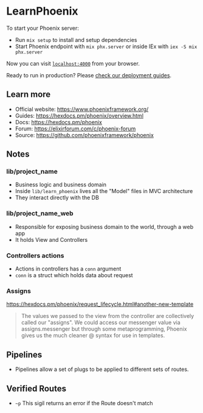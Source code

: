 # LearnPhoenix

To start your Phoenix server:

  * Run `mix setup` to install and setup dependencies
  * Start Phoenix endpoint with `mix phx.server` or inside IEx with `iex -S mix phx.server`

Now you can visit [`localhost:4000`](http://localhost:4000) from your browser.

Ready to run in production? Please [check our deployment guides](https://hexdocs.pm/phoenix/deployment.html).

## Learn more

  * Official website: https://www.phoenixframework.org/
  * Guides: https://hexdocs.pm/phoenix/overview.html
  * Docs: https://hexdocs.pm/phoenix
  * Forum: https://elixirforum.com/c/phoenix-forum
  * Source: https://github.com/phoenixframework/phoenix

## Notes

### lib/project_name
* Business logic and business domain
* Inside `lib/learn_phoenix` lives all the "Model" files in MVC architecture
* They interact directly with the DB

### lib/project_name_web
* Responsible for exposing business domain to the world, through a web app
* It holds View and Controllers

### Controllers actions
* Actions in controllers has a `conn` argument
* `conn` is a struct which holds data about request

### Assigns
https://hexdocs.pm/phoenix/request_lifecycle.html#another-new-template
> The values we passed to the view from the controller are collectively called our "assigns". We could access our messenger value via assigns.messenger but through some metaprogramming, Phoenix gives us the much cleaner @ syntax for use in templates.

## Pipelines
* Pipelines allow a set of plugs to be applied to different sets of routes.

## Verified Routes
* `~p` This sigil returns an error if the Route doesn't match
